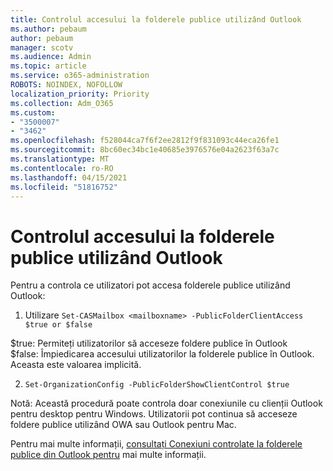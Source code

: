 ```yaml
---
title: Controlul accesului la folderele publice utilizând Outlook
ms.author: pebaum
author: pebaum
manager: scotv
ms.audience: Admin
ms.topic: article
ms.service: o365-administration
ROBOTS: NOINDEX, NOFOLLOW
localization_priority: Priority
ms.collection: Adm_O365
ms.custom:
- "3500007"
- "3462"
ms.openlocfilehash: f528044ca7f6f2ee2812f9f831093c44eca26fe1
ms.sourcegitcommit: 8bc60ec34bc1e40685e3976576e04a2623f63a7c
ms.translationtype: MT
ms.contentlocale: ro-RO
ms.lasthandoff: 04/15/2021
ms.locfileid: "51816752"
---
```

# <a name="control-access-to-public-folders-using-outlook"></a>Controlul accesului la folderele publice utilizând Outlook

Pentru a controla ce utilizatori pot accesa folderele publice utilizând Outlook:

1. Utilizare `Set-CASMailbox <mailboxname> -PublicFolderClientAccess $true or $false`

$true: Permiteți utilizatorilor să acceseze foldere publice în Outlook  
$false: Împiedicarea accesului utilizatorilor la folderele publice în Outlook. Aceasta este valoarea implicită.  

2. `Set-OrganizationConfig -PublicFolderShowClientControl $true`

Notă: Această procedură poate controla doar conexiunile cu clienții Outlook pentru desktop pentru Windows. Utilizatorii pot continua să acceseze foldere publice utilizând OWA sau Outlook pentru Mac.

Pentru mai multe informații, [consultați Conexiuni controlate la folderele publice din Outlook pentru](https://aka.ms/controlpf) mai multe informații.
